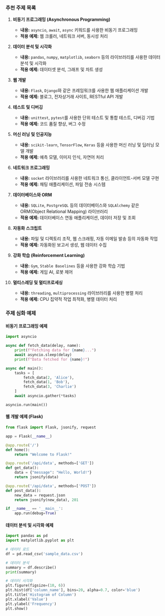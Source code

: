 ### 추천 주제 목록

1. **비동기 프로그래밍 (Asynchronous Programming)**
   - **내용:** `asyncio`, `await`, `async` 키워드를 사용한 비동기 프로그래밍
   - **적용 예제:** 웹 크롤러, 네트워크 서버, 동시성 처리

2. **데이터 분석 및 시각화**
   - **내용:** `pandas`, `numpy`, `matplotlib`, `seaborn` 등의 라이브러리를 사용한 데이터 분석 및 시각화
   - **적용 예제:** 데이터셋 분석, 그래프 및 차트 생성

3. **웹 개발**
   - **내용:** `Flask`, `Django`와 같은 프레임워크를 사용한 웹 애플리케이션 개발
   - **적용 예제:** 블로그, 전자상거래 사이트, RESTful API 개발

4. **테스트 및 디버깅**
   - **내용:** `unittest`, `pytest`를 사용한 단위 테스트 및 통합 테스트, 디버깅 기법
   - **적용 예제:** 코드 품질 향상, 버그 수정

5. **머신 러닝 및 인공지능**
   - **내용:** `scikit-learn`, `TensorFlow`, `Keras` 등을 사용한 머신 러닝 및 딥러닝 모델 개발
   - **적용 예제:** 예측 모델, 이미지 인식, 자연어 처리

6. **네트워크 프로그래밍**
   - **내용:** `socket` 라이브러리를 사용한 네트워크 통신, 클라이언트-서버 모델 구현
   - **적용 예제:** 채팅 애플리케이션, 파일 전송 시스템

7. **데이터베이스와 ORM**
   - **내용:** `SQLite`, `PostgreSQL` 등의 데이터베이스와 `SQLAlchemy` 같은 ORM(Object Relational Mapping) 라이브러리
   - **적용 예제:** 데이터베이스 연동 애플리케이션, 데이터 저장 및 조회

8. **자동화 스크립트**
   - **내용:** 파일 및 디렉토리 조작, 웹 스크래핑, 자동 이메일 발송 등의 자동화 작업
   - **적용 예제:** 자동화된 보고서 생성, 웹 데이터 수집

9. **강화 학습 (Reinforcement Learning)**
   - **내용:** `Gym`, `Stable Baselines` 등을 사용한 강화 학습 기법
   - **적용 예제:** 게임 AI, 로봇 제어

10. **멀티스레딩 및 멀티프로세싱**
    - **내용:** `threading`, `multiprocessing` 라이브러리를 사용한 병렬 처리
    - **적용 예제:** CPU 집약적 작업 최적화, 병렬 데이터 처리

### 주제 심화 예제

#### 비동기 프로그래밍 예제

```python
import asyncio

async def fetch_data(delay, name):
    print(f"Fetching data for {name}...")
    await asyncio.sleep(delay)
    print(f"Data fetched for {name}!")

async def main():
    tasks = [
        fetch_data(2, 'Alice'),
        fetch_data(1, 'Bob'),
        fetch_data(3, 'Charlie')
    ]
    await asyncio.gather(*tasks)

asyncio.run(main())
```

#### 웹 개발 예제 (Flask)

```python
from flask import Flask, jsonify, request

app = Flask(__name__)

@app.route('/')
def home():
    return "Welcome to Flask!"

@app.route('/api/data', methods=['GET'])
def get_data():
    data = {"message": "Hello, World!"}
    return jsonify(data)

@app.route('/api/data', methods=['POST'])
def post_data():
    new_data = request.json
    return jsonify(new_data), 201

if __name__ == '__main__':
    app.run(debug=True)
```

#### 데이터 분석 및 시각화 예제

```python
import pandas as pd
import matplotlib.pyplot as plt

# 데이터 로드
df = pd.read_csv('sample_data.csv')

# 데이터 분석
summary = df.describe()
print(summary)

# 데이터 시각화
plt.figure(figsize=(10, 6))
plt.hist(df['column_name'], bins=20, alpha=0.7, color='blue')
plt.title('Histogram of Column')
plt.xlabel('Value')
plt.ylabel('Frequency')
plt.show()
```
